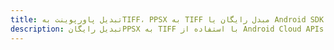---title: تبدیل پاورپوینت بهTIFF، PPSX به TIFF مبدل رایگان یا Android SDKdescription: تبدیل رایگانPPSX به TIFF با استفاده از Android Cloud APIs & SDK. همچنین اسناد Microsoft PowerPoint را در Cloud ایجاد، ویرایش و رندر کنید.---